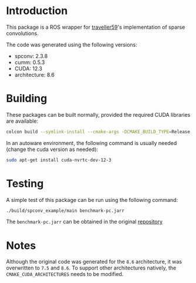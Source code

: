 # Introduction

This package is a ROS wrapper for [traveller59](https://github.com/traveller59/spconv)'s implementation of sparse convolutions.

The code was generated using the following versions:
 - spconv: 2.3.8
 - cumm: 0.5.3
 - CUDA: 12.3
 - architecture: 8.6

# Building

These packages can be built normally, provided the required CUDA libraries are available:

```bash
colcon build --symlink-install --cmake-args -DCMAKE_BUILD_TYPE=Release
```

In an autoware environment, the following command is usually needed (change the cuda version as needed):

```bash
sudo apt-get install cuda-nvrtc-dev-12-3
```

# Testing

A simple test of this package can be run using the following command:

```bash
./build/spconv_example/main benchmark-pc.jarr 
```

The `benchmark-pc.jarr` can be obtained in the original [repository](https://github.com/traveller59/spconv/blob/master/example/libspconv/benchmark-pc.jarr)

# Notes

Although the original code was generated for the `8.6` architecture, it was overwritten to `7.5` and `8.6`. To support other architectures natively, the `CMAKE_CUDA_ARCHITECTURES` needs to be modified.